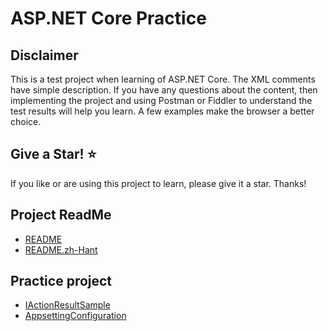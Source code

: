# ASP.NET Core Practice

## Disclaimer

This is a test project when learning of ASP.NET Core. The XML comments have simple description. If you have any questions about the content, then implementing the project and using Postman or Fiddler to understand the test results will help you learn. A few examples make the browser a better choice.

## Give a Star! :star:

If you like or are using this project to learn, please give it a star. Thanks!

## Project ReadMe

* [README](src/3.1/README.md)
* [README.zh-Hant](src/3.1/README.zh-Hant.md)

## Practice project

* [IActionResultSample](src/3.1/IActionResultSample/)
* [AppsettingConfiguration](src/3.1/AppsettingConfiguration/)